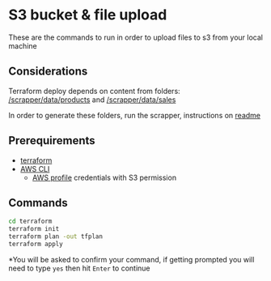 # S3 bucket & file upload

These are the commands to run in order to upload files to s3 from your local machine

## Considerations

Terraform deploy depends on content from folders: [/scrapper/data/products][products_folder] and [/scrapper/data/sales][sales_folder]

In order to generate these folders, run the scrapper, instructions on [readme][scrapper_readme]

## Prerequirements

- [terraform][terraform_web]
- [AWS CLI][aws_cli]
  - [AWS profile][aws_profile] credentials with S3 permission

## Commands

```sh
cd terraform
terraform init
terraform plan -out tfplan
terraform apply
```

*You will be asked to confirm your command, if getting prompted you will need to type `yes` then hit `Enter` to continue

[terraform_web]: https://developer.hashicorp.com/terraform/downloads
[products_folder]: ../scrapper/data/products
[sales_folder]: ../scrapper/data/sales
[scrapper_readme]: ../scrapper/readme.md
[aws_cli]: https://aws.amazon.com/es/cli/
[aws_profile]: https://docs.aws.amazon.com/cli/latest/userguide/cli-configure-files.html

